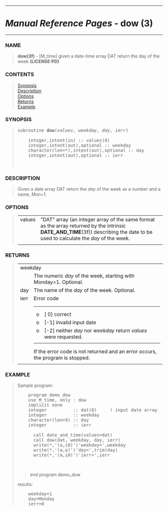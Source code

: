 <?
<body>
  <a name="top" id="top"></a>
  <div id="Container">
    <div id="Content">
      <div class="c18">
        <hr />
        <h1><i>Manual Reference Pages -</i> dow (3)</h1>
        <hr />
      </div><a name="0"></a>
      <h3><a name="0">NAME</a></h3>
      <blockquote>
        <b>dow(3f)</b> - [M_time] given a date-time array DAT return the day of the week <b>(LICENSE:PD)</b>
      </blockquote><a name="contents" id="contents"></a>
      <h3>CONTENTS</h3>
      <blockquote>
        <a href="#1">Synopsis</a><br />
        <a href="#2">Description</a><br />
        <a href="#3">Options</a><br />
        <a href="#4">Returns</a><br />
        <a href="#5">Example</a><br />
      </blockquote><a name="8"></a>
      <h3><a name="8">SYNOPSIS</a></h3>
      <blockquote>
        <pre>
subroutine <b>dow</b>(<i>values</i>, <i>weekday</i>, <i>day</i>, <i>ierr</i>)
<br />    integer,intent(in) :: values(8)
    integer,intent(out),optional :: weekday
    character(len=*),intent(out),optional :: day
    integer,intent(out),optional :: ierr
<br />
</pre>
      </blockquote><a name="2"></a>
      <h3><a name="2">DESCRIPTION</a></h3>
      <blockquote>
        Given a date array DAT return the <i>day</i> of the week as a number and a name, Mon=1.
      </blockquote><a name="3"></a>
      <h3><a name="3">OPTIONS</a></h3>
      <blockquote>
        <table cellpadding="3">
          <tr valign="top">
            <td class="c19" width="6%" nowrap="nowrap">values</td>
            <td valign="bottom">"DAT" array (an integer array of the same format as the array returned by the intrinsic <b>DATE_AND_TIME</b>(3f)) describing
            the date to be used to calculate the <i>day</i> of the week.</td>
          </tr>
          <tr>
            <td></td>
          </tr>
        </table>
      </blockquote><a name="4"></a>
      <h3><a name="4">RETURNS</a></h3>
      <blockquote>
        <table cellpadding="3">
          <tr valign="top">
            <td class="c19" colspan="2">weekday</td>
          </tr>
          <tr valign="top">
            <td width="6%"></td>
            <td>The numeric <i>day</i> of the week, starting with Monday=1. Optional.</td>
          </tr>
          <tr valign="top">
            <td class="c19" width="6%" nowrap="nowrap">day</td>
            <td valign="bottom">The name of the <i>day</i> of the week. Optional.</td>
          </tr>
          <tr valign="top">
            <td class="c19" width="6%" nowrap="nowrap">ierr</td>
            <td valign="bottom">
              Error code
              <table width="100%" cellpadding="3">
                <!-- tsb: Error code
 -->
                <tr>
                  <td></td>
                </tr>
                <tr>
                  <td></td>
                </tr>
                <tr valign="top">
                  <td width="3%">o</td>
                  <td>[ 0] correct</td>
                </tr>
                <tr valign="top">
                  <td width="3%">o</td>
                  <td>[-1] invalid input date</td>
                </tr>
                <tr valign="top">
                  <td width="3%">o</td>
                  <td>[-2] neither <i>day</i> nor <i>weekday</i> return <i>values</i> were requested.</td>
                </tr>
                <tr>
                  <td></td>
                </tr>
              </table>If the error code is not returned and an error occurs, the program is stopped.
            </td>
          </tr>
          <tr>
            <td></td>
          </tr>
        </table>
      </blockquote><a name="5"></a>
      <h3><a name="5">EXAMPLE</a></h3>
      <blockquote>
        Sample program:
        <pre>
    program demo_dow
    use M_time, only : dow
    implicit none
    integer          :: dat(8)     ! input date array
    integer          :: weekday
    character(len=9) :: day
    integer          :: ierr
<br />      call date_and_time(values=dat)
      call dow(dat, weekday, day, ierr)
      write(*,'(a,i0)')'weekday=',weekday
      write(*,'(a,a)')'day=',trim(day)
      write(*,'(a,i0)')'ierr=',ierr
<br />
</pre>
        <blockquote>
          end program demo_dow
        </blockquote>
        <p>results:</p>
        <pre>
    weekday=1
    day=Monday
    ierr=0
</pre>
      </blockquote><a name="6"></a>
    </div>
  </div>
</body>
